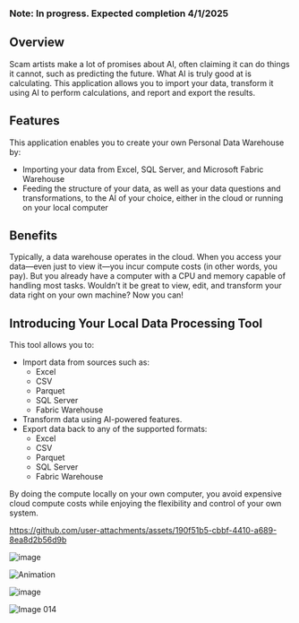 ### Note: In progress. Expected completion 4/1/2025

## Overview
Scam artists make a lot of promises about AI, often claiming it can do things it cannot, such as predicting the future. What AI is truly good at is calculating. This application allows you to import your data, transform it using AI to perform calculations, and report and export the results.

## Features
This application enables you to create your own Personal Data Warehouse by:
  - Importing your data from Excel, SQL Server, and Microsoft Fabric Warehouse
  - Feeding the structure of your data, as well as your data questions and transformations, to the AI of your choice, either in the cloud or running on your local computer
    
## Benefits
Typically, a data warehouse operates in the cloud. When you access your data—even just to view it—you incur compute costs (in other words, you pay). But you already have a computer with a CPU and memory capable of handling most tasks. Wouldn’t it be great to view, edit, and transform your data right on your own machine? Now you can!

## Introducing Your Local Data Processing Tool
This tool allows you to:

* Import data from sources such as:
  - Excel
  - CSV
  - Parquet
  - SQL Server
  - Fabric Warehouse
* Transform data using AI-powered features.
* Export data back to any of the supported formats:
  - Excel
  - CSV
  - Parquet
  - SQL Server
  - Fabric Warehouse
    
By doing the compute locally on your own computer, you avoid expensive cloud compute costs while enjoying the flexibility and control of your own system.

https://github.com/user-attachments/assets/190f51b5-cbbf-4410-a689-8ea8d2b56d9b

![image](https://github.com/user-attachments/assets/74238b49-7125-4861-a1e2-2f06c2d3710e)

![Animation](https://github.com/user-attachments/assets/0c913854-1b1b-4ae9-ad2f-95bab77ade18)

![image](https://github.com/user-attachments/assets/cf41bdd8-9845-41ff-ad85-68171b1fbdd0)

![Image 014](https://github.com/user-attachments/assets/63d0b724-66b8-4d5d-bde5-01edefd05421)
